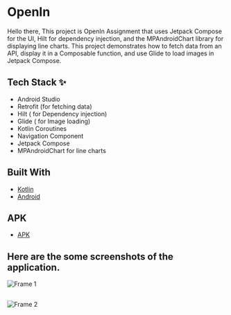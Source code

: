 # OpenIn

Hello there, This project is OpenIn Assignment that uses Jetpack Compose for the UI, Hilt for dependency injection, and the MPAndroidChart library for displaying line charts. This project demonstrates how to fetch data from an API, display it in a Composable function, and use Glide to load images in Jetpack Compose.


## Tech Stack ✨
- Android Studio
- Retrofit (for fetching data)
- Hilt ( for Dependency injection)
- Glide ( for Image loading)
- Kotlin Coroutines
- Navigation Component
- Jetpack Compose
- MPAndroidChart for line charts

## Built With 
- [Kotlin](https://kotlinlang.org/)
- [Android](https://www.android.com/intl/en_in/)

## APK 
- [APK](https://drive.google.com/file/d/11bwtRRXQumHOfZjvLTZm1Yitg_mdYFi-/view?usp=sharing)
  

## Here are the some screenshots of the application.
![Frame 1](https://github.com/user-attachments/assets/de951533-3e0b-4c5b-a2ec-a2229f426c3b)

##
![Frame 2](https://github.com/user-attachments/assets/763b3b15-e3a9-4a38-8a35-e305b68bc857)


##
